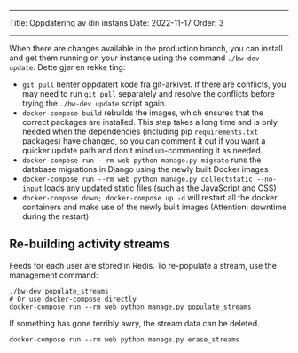 - - -
Title: Oppdatering av din instans Date: 2022-11-17 Order: 3
- - -

When there are changes available in the production branch, you can install and get them running on your instance using the command `./bw-dev update`. Dette gjør en rekke ting:

- `git pull` henter oppdatert kode fra git-arkivet. If there are conflicts, you may need to run `git pull` separately and resolve the conflicts before trying the `./bw-dev update` script again.
- `docker-compose build` rebuilds the images, which ensures that the correct packages are installed. This step takes a long time and is only needed when the dependencies (including pip `requirements.txt` packages) have changed, so you can comment it out if you want a quicker update path and don't mind un-commenting it as needed.
- `docker-compose run --rm web python manage.py migrate` runs the database migrations in Django using the newly built Docker images
- `docker-compose run --rm web python manage.py collectstatic --no-input` loads any updated static files (such as the JavaScript and CSS)
- `docker-compose down; docker-compose up -d` will restart all the docker containers and make use of the newly built images (Attention: downtime during the restart)

## Re-building activity streams

Feeds for each user are stored in Redis. To re-populate a stream, use the management command:

``` { .sh }
./bw-dev populate_streams
# Or use docker-compose directly
docker-compose run --rm web python manage.py populate_streams
```

If something has gone terribly awry, the stream data can be deleted.

``` { .sh }
docker-compose run --rm web python manage.py erase_streams
```
